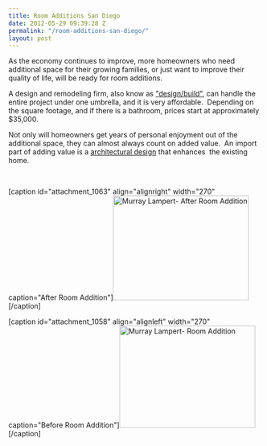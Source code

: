 ```yaml
---
title: Room Additions San Diego
date: 2012-05-29 09:39:28 Z
permalink: "/room-additions-san-diego/"
layout: post
---
```


As the economy continues to improve, more homeowners who need additional space for their growing families, or just want to improve their quality of life, will be ready for room additions.

A design and remodeling firm, also know as <a href="http://www.murraylampert.com/san-diego-design-build-contractors/">"design/build"</a>, can handle the entire project under one umbrella, and it is very affordable.  Depending on the square footage, and if there is a bathroom, prices start at approximately $35,000.

Not only will homeowners get years of personal enjoyment out of the additional space, they can almost always count on added value.  An import part of adding value is a <a href="http://www.murraylampert.com/san-diego-architectural-design-services/">architectural design</a> that enhances  the existing home.

&nbsp;

[caption id="attachment_1063" align="alignright" width="270" caption="After Room Addition"]<a href="http://murraylampert.com/wp-content/uploads/2012/05/LeungAfter2.jpg"><img class="size-medium wp-image-1063" title="After Room Addition- Murray Lampert" src="http://murraylampert.com/wp-content/uploads/2012/05/LeungAfter2-272x300.jpg" alt="Murray Lampert- After Room Addition" width="270" height="208" /></a>[/caption]

[caption id="attachment_1058" align="alignleft" width="270" caption="Before Room Addition"]<a href="http://murraylampert.com/wp-content/uploads/2012/05/IMG_0515.jpg"><img class="size-medium wp-image-1058 " title="Murray Lampert- Before Room Addition" src="http://murraylampert.com/wp-content/uploads/2012/05/IMG_0515-300x225.jpg" alt="Murray Lampert- Room Addition" width="270" height="203" /></a>[/caption]

&nbsp;

&nbsp;

